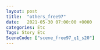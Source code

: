 ```yaml
---
layout: post
title:  "others_free97"
date:   2021-05-30 07:00:00 +0000
categories: Etc
Tags: Story Etc
SceneCode: ["scene_free97_q1_s20"]
---
```

